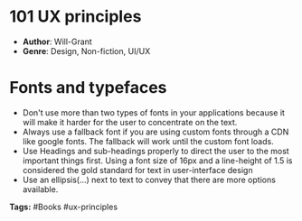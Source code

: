 # 101 UX principles
- **Author**: Will-Grant
- **Genre**: Design, Non-fiction, UI/UX 

# Fonts and typefaces
- Don't use more than two types of fonts in your applications because it will make it harder for the user to concentrate on the text.
- Always use a fallback font if you are using custom fonts through a CDN like google fonts. The fallback will work until the custom font loads.
- Use Headings and sub-headings properly to direct the user to the most important things first. Using a font size of 16px and a line-height of 1.5 is considered the gold standard for text in user-interface design
- Use an ellipsis(...) next to text to convey that there are more options available.

**Tags:** #Books #ux-principles